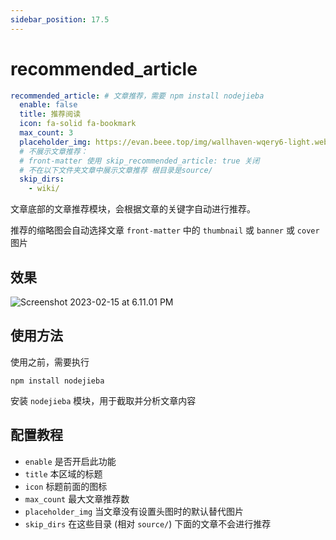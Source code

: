 ```yaml
---
sidebar_position: 17.5
---
```


# recommended_article

```yaml
recommended_article: # 文章推荐，需要 npm install nodejieba
  enable: false
  title: 推荐阅读
  icon: fa-solid fa-bookmark
  max_count: 3
  placeholder_img: https://evan.beee.top/img/wallhaven-wqery6-light.webp
  # 不展示文章推荐：
  # front-matter 使用 skip_recommended_article: true 关闭
  # 不在以下文件夹文章中展示文章推荐 根目录是source/
  skip_dirs:
    - wiki/
```

文章底部的文章推荐模块，会根据文章的关键字自动进行推荐。

推荐的缩略图会自动选择文章 `front-matter` 中的 `thumbnail` 或 `banner` 或 `cover` 图片

## 效果

![Screenshot 2023-02-15 at 6.11.01 PM](https://evan.beee.top/img/2023/02/15/7c4c1858ff280243af69386135b2f46e.png)

## 使用方法

使用之前，需要执行

```shell
npm install nodejieba
```

安装 `nodejieba` 模块，用于截取并分析文章内容

## 配置教程

- `enable` 是否开启此功能
- `title` 本区域的标题
- `icon` 标题前面的图标
- `max_count` 最大文章推荐数
- `placeholder_img` 当文章没有设置头图时的默认替代图片
- `skip_dirs` 在这些目录 (相对 `source/`) 下面的文章不会进行推荐
